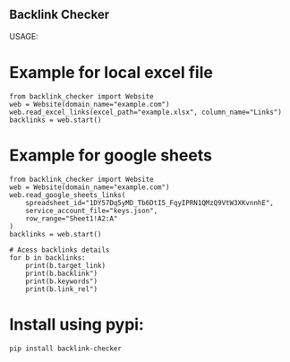 Backlink Checker
-----------------
USAGE:
# Example for local excel file
```
from backlink_checker import Website
web = Website(domain_name="example.com")
web.read_excel_links(excel_path="example.xlsx", column_name="Links")
backlinks = web.start()
```
# Example for google sheets
```
from backlink_checker import Website
web = Website(domain_name="example.com")
web.read_google_sheets_links(
    spreadsheet_id="1DY57Dq5yMD_Tb6DtI5_FqyIPRN1QMzQ9VtW3XKvnnhE",
    service_account_file="keys.json",
    row_range="Sheet1!A2:A"
)
backlinks = web.start()
```
```
# Acess backlinks details
for b in backlinks:
    print(b.target_link)
    print(b.backlink")
    print(b.keywords")
    print(b.link_rel")
```

# Install using pypi:
```
pip install backlink-checker
```

